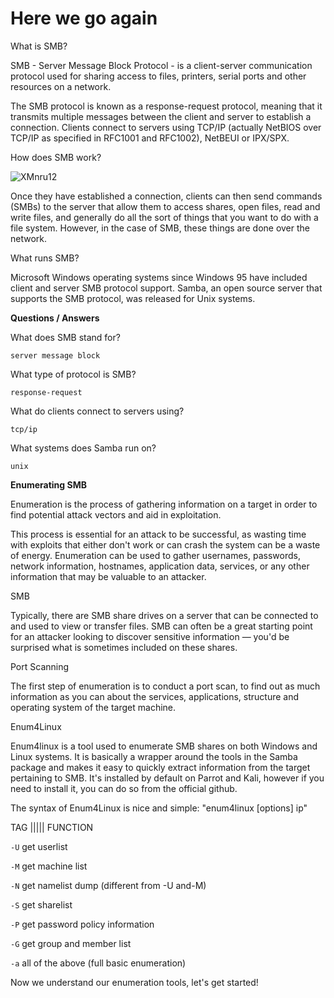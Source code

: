 <h1>Here we go again</h1>

What is SMB?

SMB - Server Message Block Protocol - is a client-server communication protocol used for sharing access to files, printers, serial ports and other resources on a network.

The SMB protocol is known as a response-request protocol, meaning that it transmits multiple messages between the client and server to establish a connection. Clients connect to servers using TCP/IP (actually NetBIOS over TCP/IP as specified in RFC1001 and RFC1002), NetBEUI or IPX/SPX.

How does SMB work?

![XMnru12](https://github.com/schoto/THM-Network-Services/assets/69323411/17737dba-c0d9-47e8-9487-4cb8b4b4c5fe)

Once they have established a connection, clients can then send commands (SMBs) to the server that allow them to access shares, open files, read and write files, and generally do all the sort of things that you want to do with a file system. However, in the case of SMB, these things are done over the network.

What runs SMB?

Microsoft Windows operating systems since Windows 95 have included client and server SMB protocol support. Samba, an open source server that supports the SMB protocol, was released for Unix systems.

**Questions / Answers**

What does SMB stand for?    

```server message block```

What type of protocol is SMB?    

```response-request```

What do clients connect to servers using?    

```tcp/ip```

What systems does Samba run on?

```unix```

**Enumerating SMB**

Enumeration is the process of gathering information on a target in order to find potential attack vectors and aid in exploitation.

This process is essential for an attack to be successful, as wasting time with exploits that either don't work or can crash the system can be a waste of energy. Enumeration can be used to gather usernames, passwords, network information, hostnames, application data, services, or any other information that may be valuable to an attacker.

SMB

Typically, there are SMB share drives on a server that can be connected to and used to view or transfer files. SMB can often be a great starting point for an attacker looking to discover sensitive information — you'd be surprised what is sometimes included on these shares.

Port Scanning

The first step of enumeration is to conduct a port scan, to find out as much information as you can about the services, applications, structure and operating system of the target machine.

Enum4Linux

Enum4linux is a tool used to enumerate SMB shares on both Windows and Linux systems. It is basically a wrapper around the tools in the Samba package and makes it easy to quickly extract information from the target pertaining to SMB. It's installed by default on Parrot and Kali, however if you need to install it, you can do so from the official github.

The syntax of Enum4Linux is nice and simple: "enum4linux [options] ip"

TAG      |||||      FUNCTION

```-U```           get userlist

```-M```           get machine list

```-N```           get namelist dump (different from -U and-M)

```-S```           get sharelist

```-P```           get password policy information

```-G```           get group and member list

```-a```           all of the above (full basic enumeration)

Now we understand our enumeration tools, let's get started!


